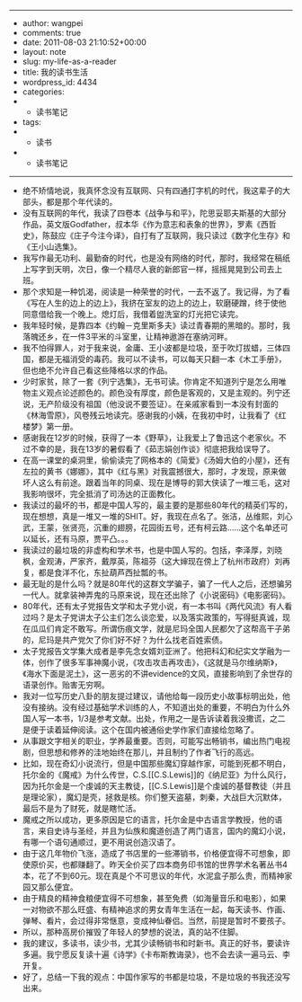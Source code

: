 - ---
- author: wangpei
- comments: true
- date: 2011-08-03 21:10:52+00:00
- layout: note
- slug: my-life-as-a-reader
- title: 我的读书生活
- wordpress_id: 4434
- categories:
- - 读书笔记
- tags:
- - 读书
- - 读书笔记
- ---
- 绝不矫情地说，我真怀念没有互联网、只有四通打字机的时代，我这辈子的大部头，都是那个年代读的。
- 没有互联网的年代，我读了四卷本《战争与和平》，陀思妥耶夫斯基的大部分作品，英文版Godfather，叔本华《作为意志和表象的世界》，罗素《西哲史》，陈鼓应《庄子今注今译》，自打有了互联网，我只读过《数字化生存》和《王小山选集》。
- 我写作最无功利、最勤奋的时代，也是没有网络的时代，那时，我经常在稿纸上写字到天明，次日，像一个精尽人衰的新郎官一样，摇摇晃晃到公司去上班。
- 那个求知是一种饥渴，阅读是一种荣誉的时代，一去不返了。我记得，为了看《写在人生的边上的边上》，我挤在室友的边上的边上，软磨硬蹭，终于使他同意借给我一个晚上。熄灯后，我借着盥洗室的灯光把它读完。
- 我年轻时候，是靠四本《约翰－克里斯多夫》读过青春期的黑暗的。那时，我落魄还乡，在一件3平米的斗室里，让精神遨游在塞纳河畔。
- 我不怕得罪人，对于我来说，金庸、王小波都是垃圾，至于吹灯拔蜡，三体四国，都是无福消受的毒药。我可以不读书，可以每天只翻一本《木工手册》，但也绝不允许自己看这些降格以求的作品。
- 少时家贫，除了一套《列宁选集》，无书可读。你肯定不知道列宁是怎么用唯物主义观点论述颜色的。颜色没有厚度，颜色是客观的，又是主观的。列宁还说，无产阶级没有祖国（他没说不要签证）。在亲戚家看到一本没有封面的《林海雪原》，风卷残云地读完。感谢我的小姨，在我初中时，让我看了《红楼梦》第一册。
- 感谢我在12岁的时候，获得了一本《野草》，让我爱上了鲁迅这个老家伙。不过不幸的是，我在13岁的暑假看了《茹志娟创作谈》彻底把我给误导了。
- 在高一课堂的桌洞里，偷偷读完了网格本的《简爱》《汤姆大伯的小屋》，还有左拉的黄书《娜娜》，其中《红与黑》对我震撼很大，那时，才发现，原来做坏人这么有前途。跟着当年的同桌、现在是博导的郭大侠读了一堆三毛，这对我影响很坏，完全抵消了司汤达的正面教化。
- 我读过的最坏的书，都是中国人写的，最主要的是那些80年代的精英们写的，现在想想，真是一堆又一堆的SHIT。好，我现在点名了。张洁，丛维熙，刘心武，王蒙，张贤亮，沉重的翅膀，花园街五号，还有柯云路……这个名单还可以延长，还有马原，贾平凸。。。
- 我读过的最垃圾的非虚构和学术书，也是中国人写的。包括，李泽厚，刘晓枫，金观涛，严家齐，戴厚英，陈祖芬（这大婶现在傍上了杭州市政府）刘再复，都是食洋不化，东扯葫芦西扯瓢的书。
- 最无耻的是什么吗？就是80年代的这群文学骗子，骗了一代人之后，还想骗另一代人。就拿装神弄鬼的马原来说，现在还出除了《小说密码》《电影密码》。
- 80年代，还有太子党报告文学和太子党小说，有一本书叫《两代风流》有人看过吗？是太子党讲太子公主们怎么谈恋爱，以及落实政策的，写得挺真诚，现在瓜瓜们肯定不敢写。所谓伤痕文学，就是尼玛全国人民都欠了这帮高干子弟的，尼玛是共产党欠了你们好不好？为什么找老百姓索债。
- 太子党报告文学集大成者是李先念女婿刘亚洲了。他把科幻和纪实文学融为一体，创作了很多军事神魔小说，《攻击攻击再攻击》，《这就是马尔维纳斯》，《海水下面是泥土》，这一恶劣的不讲evidence的文风，直接影响到了余世存的语录创作。贻害无穷啊。
- 我对一位写历史八卦的朋友提过建议，请他给每一段历史小故事标明出处，他没有接纳。没有经过基础学术训练的人，不知道出处的重要，不明白为什么外国人写一本书，1/3是参考文献。出处，作用之一是告诉读着我没撒谎，之二是便于读着延伸阅读。这个在国内被通俗史学作家们直接给忽略了。
- 从事跟文字相关的职业，学养最重要。否则，可能写出畅销书，编出热门电视剧，但思想和修养的洼地始终在那儿，并且制约了作者飞行的高远。
- 比如，现在奇幻小说流行，但是中国那些魔幻穿越作家，可能到死都不明白，托尔金的《魔戒》为什么传世，C.S.[[C.S.Lewis]]的《纳尼亚》为什么风行，因为托尔金是一个虔诚的天主教徒，[[C.S.Lewis]]是个虔诚的基督教徒（并且是理论家），魔幻是壳，拯救是核。你们整天盗墓，刺秦，大战巨大沉默体，最后不是为了财死，就是瞎忙活。
- 魔戒之所以成功，更多原因是它的语言，托尔金是中古语言学教授，他的语言，来自史诗与圣经，并且为仙族和魔道创造了两门语言，国内的魔幻小说，有哪一个语句通顺过，更不用说创造汉语了。
- 由于这几年物价飞涨，造成了书店里的一些滞销书，价格便宜得不可想象，即使原价买，也都赚翻了。昨天全价买了四本商务印书馆的世界学术名著丛书4本，花了不到60元。现在真是个不可思议的年代，水泥盒子那么贵，而精神家园又那么便宜。
- 由于精良的精神食粮便宜得不可想象，甚至免费（如海量音乐和电影），如果一对物欲不那么旺盛、有精神追求的男女青年生活在一起，每天读书、作画、弹琴、看片，会过得非常惬意，变成神仙眷侣。当然，前提是暂时不要孩子。
- 所以，那种高房价摧毁了年轻人的梦想的说法，真的站不住脚。
- 我的建议，多读书，读少书，尤其少读畅销书和时新书。真正的好书，要读许多遍。我宁愿反复读十遍《诗学》《卡布斯教诲录》，也不会去读一遍马云、李开复。
- 好了，总结一下我的观点：中国作家写的书都是垃圾，不是垃圾的书我还没写出来。
